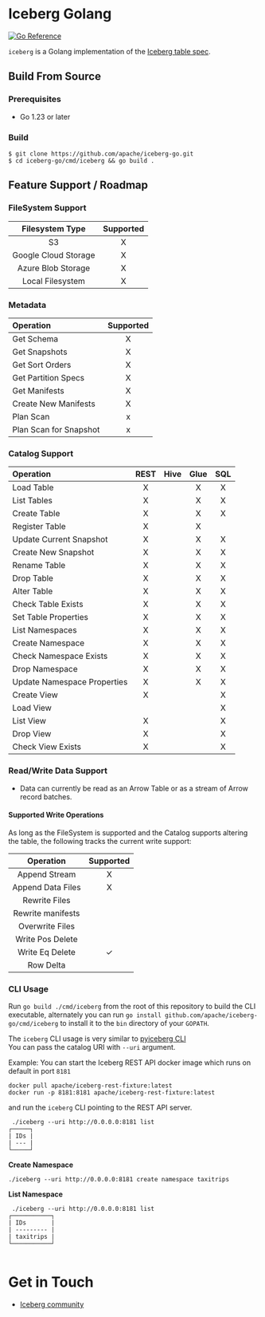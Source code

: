 <!--
 - Licensed to the Apache Software Foundation (ASF) under one or more
 - contributor license agreements.  See the NOTICE file distributed with
 - this work for additional information regarding copyright ownership.
 - The ASF licenses this file to You under the Apache License, Version 2.0
 - (the "License"); you may not use this file except in compliance with
 - the License.  You may obtain a copy of the License at
 -
 -   http://www.apache.org/licenses/LICENSE-2.0
 -
 - Unless required by applicable law or agreed to in writing, software
 - distributed under the License is distributed on an "AS IS" BASIS,
 - WITHOUT WARRANTIES OR CONDITIONS OF ANY KIND, either express or implied.
 - See the License for the specific language governing permissions and
 - limitations under the License.
 -->

# Iceberg Golang

[![Go Reference](https://pkg.go.dev/badge/github.com/apache/iceberg-go.svg)](https://pkg.go.dev/github.com/apache/iceberg-go)

`iceberg` is a Golang implementation of the [Iceberg table spec](https://iceberg.apache.org/spec/).

## Build From Source

### Prerequisites

* Go 1.23 or later

### Build

```shell
$ git clone https://github.com/apache/iceberg-go.git
$ cd iceberg-go/cmd/iceberg && go build .
```

## Feature Support / Roadmap

### FileSystem Support

| Filesystem Type      | Supported |
| :------------------: | :-------: |
| S3                   |    X      |
| Google Cloud Storage |    X      |
| Azure Blob Storage   |    X      |
| Local Filesystem     |    X      |

### Metadata

| Operation                | Supported |
| :----------------------- | :-------: |
| Get Schema               |     X     |
| Get Snapshots            |     X     |
| Get Sort Orders          |     X     |
| Get Partition Specs      |     X     |
| Get Manifests            |     X     |
| Create New Manifests     |     X     |
| Plan Scan                |     x     |
| Plan Scan for Snapshot   |     x     |

### Catalog Support

| Operation                   | REST | Hive |  Glue  | SQL  |
|:----------------------------|:----:| :--: |:------:|:----:|
| Load Table                  |  X   |      |   X    |  X   |
| List Tables                 |  X   |      |   X    |  X   |
| Create Table                |  X   |      |   X    |  X   |
| Register Table              |  X   |      |   X    |      |
| Update Current Snapshot     |  X   |      |   X    |  X   |
| Create New Snapshot         |  X   |      |   X    |  X   |
| Rename Table                |  X   |      |   X    |  X   |
| Drop Table                  |  X   |      |   X    |  X   |
| Alter Table                 |  X   |      |   X    |  X   |
| Check Table Exists          |  X   |      |   X    |  X   |
| Set Table Properties        |  X   |      |   X    |  X   |
| List Namespaces             |  X   |      |   X    |  X   |
| Create Namespace            |  X   |      |   X    |  X   |
| Check Namespace Exists      |  X   |      |   X    |  X   |
| Drop Namespace              |  X   |      |   X    |  X   |
| Update Namespace Properties |  X   |      |   X    |  X   |
| Create View                 |  X   |      |        |  X   |
| Load View                   |      |      |        |  X   |
| List View                   |  X   |      |        |  X   |
| Drop View                   |  X   |      |        | X    |
| Check View Exists           |  X   |      |        |  X   |

### Read/Write Data Support

* Data can currently be read as an Arrow Table or as a stream of Arrow record batches.

#### Supported Write Operations

As long as the FileSystem is supported and the Catalog supports altering
the table, the following tracks the current write support:

| Operation         |Supported|
|:-----------------:|:-------:|
| Append Stream     |   X     |
| Append Data Files |   X     |
| Rewrite Files     |         |
| Rewrite manifests |         |
| Overwrite Files   |         |
| Write Pos Delete  |         |
| Write Eq Delete   |    ✓    |
| Row Delta         |         |


### CLI Usage
Run `go build ./cmd/iceberg` from the root of this repository to build the CLI executable, alternately you can run `go install github.com/apache/iceberg-go/cmd/iceberg` to install it to the `bin` directory of your `GOPATH`.

The `iceberg` CLI usage is very similar to [pyiceberg CLI](https://py.iceberg.apache.org/cli/) \
You can pass the catalog URI with `--uri` argument.

Example:
You can start the Iceberg REST API docker image which runs on default in port `8181`
```
docker pull apache/iceberg-rest-fixture:latest
docker run -p 8181:8181 apache/iceberg-rest-fixture:latest
```
and run the `iceberg` CLI pointing to the REST API server.

```
 ./iceberg --uri http://0.0.0.0:8181 list
┌─────┐
| IDs |
| --- |
└─────┘
```
**Create Namespace**
```
./iceberg --uri http://0.0.0.0:8181 create namespace taxitrips
```

**List Namespace**
```
 ./iceberg --uri http://0.0.0.0:8181 list
┌───────────┐
| IDs       |
| --------- |
| taxitrips |
└───────────┘


```
# Get in Touch

- [Iceberg community](https://iceberg.apache.org/community/)
